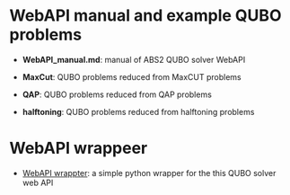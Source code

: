 # WebAPI manual and example QUBO problems

* **WebAPI_manual.md**: manual of ABS2 QUBO solver WebAPI 

* **MaxCut**: QUBO problems reduced from MaxCUT problems

* **QAP**: QUBO problems reduced from QAP problems

* **halftoning**: QUBO problems reduced from halftoning problems

# WebAPI wrappeer

* [WebAPI wrappter](https://github.com/nakanocs/ABS2_API): a simple python wrapper for the this QUBO solver web API
